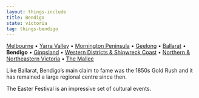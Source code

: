```yaml
---
layout: things-include
title: Bendigo
state: victoria
tag: things-bendigo
---
```

[Melbourne](melbourne) • [Yarra Valley](yarra-valley) • [Mornington Peninsula](mornington-peninsula) • [Geelong](geelong) • [Ballarat](ballarat) • **Bendigo** • [Gippsland](gippsland) • [Western Districts & Shipwreck Coast](western-districts) • [Northern & Northeastern Victoria](northern) • [The Mallee](mallee)

Like Ballarat, Bendigo’s main claim to fame was the 1850s Gold Rush and it has remained a large regional centre since then. 

The Easter Festival is an impressive set of cultural events.
